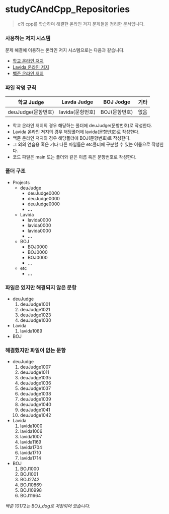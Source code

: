 # studyCAndCpp_Repositories

> c와 cpp를 학습하며 해결한 온라인 저지 문제들을 정리한 문서입니다.

### 사용하는 저지 시스템
문제 해결에 이용하는 온라인 저지 시스템으로는 다음과 같습니다.

* [학교 온라인 저지](http://judge.aoikazto.com)
* [Lavida 온라인 저지](https://judge.lavida.us)
* [백준 온라인 저지](https://www.acmicpc.net) 

### 파일 작명 규칙
학교 Judge| Lavda Judge | BOJ Jodge | 기타 
--|--|--|--|
deuJudge(문항번호)|lavida(문항번호)|BOJ(문항번호)|없음|

* 학교 온라인 저지의 경우 해당하는 폴더에 deuJudge(문항번호)로 작성한다.
* Lavida 온라인 저지의 경우 해당폴더에 lavida(문항번호)로 작성한다.
* 백준 온라인 저지의 경우 해당폴더에 BOJ(문항번호)로 작성한다.
* 그 외의 연습용 혹은 기타 다른 파일들은 etc폴더에 구분할 수 있는 이름으로 작성한다.
* 코드 파일은 main 또는 폴더와 같은 이름 혹은 문항번호로 작성한다.

### 폴더 구조

* Projects
    * deuJudge
        * deuJudge0000
        * deuJudge0000
        * deuJudge0000
        * **...**
    * Lavida
        * lavida0000
        * lavida0000
        * lavida0000
        * **...**
    * BOJ
        * BOJ0000
        * BOJ0000
        * BOJ0000
        * **...**
    * etc
        * **...**

### 파일은 있지만 해결되지 않은 문항
* deuJudge
    1. deuJudge1001
    1. deuJudge1021
    1. deuJudge1023
    1. deuJudge1030
* Lavida
    1. lavida1089
* BOJ

### 해결했지만 파일이 없는 문항
* deuJudge
    1. deuJudge1007
    1. deuJudge1011
    1. deuJudge1035
    1. deuJudge1036
    1. deuJudge1037
    1. deuJudge1038
    1. deuJudge1039
    1. deuJudge1040
    1. deuJudge1041
    1. deuJudge1042
* Lavida
    1. lavida1000
    1. lavida1006
    1. lavida1007
    1. lavida1169
    1. lavida1704
    1. lavida1710
    1. lavida1714
* BOJ
    1. BOJ1000
    1. BOJ1001
    1. BOJ2742
    1. BOJ10869
    1. BOJ10998
    1. BOJ11664
    
_백준 10172는 BOJ\_dog로 저장되어 있습니다._
